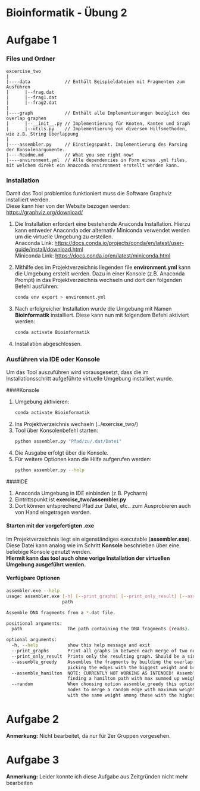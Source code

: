 # Bioinformatik - Übung 2
# Aufgabe 1
### Files und Ordner
````
excercise_two
|
|----data             // Enthält Beispieldateien mit Fragmenten zum Ausführen
|      |--frag.dat
|      |--frag1.dat
|      |--frag2.dat
|
|----graph            // Enthält alle Implementierungen bezüglich des overlap graphen
|      |--__init__.py // Implementierung für Knoten, Kanten und Graph
|      |--utils.py    // Implementierung von diversen Hilfsmethoden, wie z.B. String Überlappung
|      
|----assembler.py     // Einstiegspunkt. Implementierung des Parsing der Konsolenargumente.
|----Readme.md        // What you see right now!
|----environment.yml  // Alle dependencies in Form eines .yml files, mit welchem direkt ein Anaconda environment erstellt werden kann.
````
### Installation
Damit das Tool problemlos funktioniert muss die Software Graphviz installiert werden.  
Diese kann hier von der Website bezogen werden: https://graphviz.org/download/

1. Die Installation erfordert eine bestehende Anaconda Installation. Hierzu kann entweder Anaconda oder alternativ Miniconda verwendet werden um die virtuelle Umgebung zu erstellen.  
Anaconda Link: https://docs.conda.io/projects/conda/en/latest/user-guide/install/download.html  
Miniconda Link: https://docs.conda.io/en/latest/miniconda.html
   

2. Mithilfe des im Projektverzeichnis liegenden file **environment.yml** kann die Umgebung erstellt werden. Dazu in einer Konsole (z.B. Anaconda Prompt) in das Projektverzeichnis wechseln und dort den folgenden Befehl ausführen:
    ````bash
    conda env export > environment.yml
    ````  

3. Nach erfolgreicher Installation wurde die Umgebung mit Namen **Bioinformatik** installiert. Diese kann nun mit folgendem Befehl aktiviert werden:
    ````bash
    conda activate Bioinformatik
    ````
4. Installation abgeschlossen.

### Ausführen via IDE oder Konsole
Um das Tool auszuführen wird vorausgesetzt, dass die im Installationsschritt aufgeführte virtuelle Umgebung installiert wurde.  

####Konsole
1. Umgebung aktivieren: 
    ````bash
    conda activate Bioinformatik
    ````
2. Ins Projektverzeichnis wechseln (../exercise_two/)
3. Tool über Konsolenbefehl starten:
    ````bash
    python assembler.py "Pfad/zu/.dat/Datei"
    ````
4. Die Ausgabe erfolgt über die Konsole.
5. Für weitere Optionen kann die Hilfe aufgerufen werden:
    ````bash
    python assembler.py --help
    ````
   
####IDE
1. Anaconda Umgebung in IDE einbinden (z.B. Pycharm)
2. Eintrittspunkt ist **exercise_two/assembler.py**
3. Dort können entsprechend Pfad zur Datei, etc.. zum Ausprobieren auch von Hand eingetragen werden.

#### Starten mit der vorgefertigten .exe
Im Projektverzeichnis liegt ein eigenständiges executable (**assembler.exe**). Diese Datei kann analog wie im Schritt **Konsole** beschrieben über eine beliebige Konsole genutzt werden.  
**Hiermit kann das tool auch ohne vorige Installation der virtuellen Umgebung ausgeführt werden.**

#### Verfügbare Optionen
````bash
assembler.exe --help
usage: assembler.exe [-h] [--print_graphs] [--print_only_result] [--assemble_greedy] [--assemble_hamilton] [--random]
                     path

Assemble DNA fragments from a *.dat file.

positional arguments:
  path                 The path containing the DNA fragments (reads).

optional arguments:
  -h, --help           show this help message and exit
  --print_graphs       Print all graphs in between each merge of two nodes.
  --print_only_result  Prints only the resulting graph. Should be a single node if everything worked.
  --assemble_greedy    Assembles the fragments by building the overlap graph and merging the nodes afterward by
                       picking the edges with the biggest weight and breaking ties arbitrarily.
  --assemble_hamilton  NOTE: CURRENTLY NOT WORKING AS INTENDED! Assembles the fragments by building the overlap graph,
                       finding a hamilton path with max summed up weight. Then merges all nodes of the path together.
  --random             When choosing option assemble_greedy this option can be turned on so each time for choosing
                       nodes to merge a random edge with maximum weight gets picked if there are more than one edges
                       with the same weight among those with the highest weight in the graph.
````
###
# Aufgabe 2
**Anmerkung:** Nicht bearbeitet, da nur für 2er Gruppen vorgesehen.
# Aufgabe 3
**Anmerkung:** Leider konnte ich diese Aufgabe aus Zeitgründen nicht mehr bearbeiten